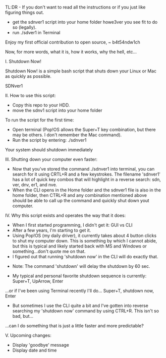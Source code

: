 TL:DR - If you don't want to read all the instructions or if you just like figuring things out.
- get the sdnver1 script into your home folder howe3ver you see fit to do so (legally).
- run ./sdver1 in Terminal

Enjoy my first official contribution to open source, 
~ b4t54ndw1ch

Now, for more words, what it is, how it works, why the hell, etc...

I. Shutdown Now! 

Shutdown Now! is a simple bash script that shuts down your Linux or Mac as quickly as possible.

SDNver1

II. How to use this script:
* Copy this repo to your HDD.
* move the sdnv1 script into your home folder

To run the script for the first time:
* Open terminal (Pop!OS allows the Super+T key combination, but there may be others.  I don't remember the Mac command). 
* Run the script by entering:
./sdnver1

Your system should shutdown immediately

III. Shutting down your computer even faster:
* Now that you've stored the command ./sdnver1 into terminal, you can search for it 
using CRTL+R and a few keystrokes.  The filename 'sdnver1' has a lot of quick key combos that will highlight in a reverse search: sdn, ver, dnv, er1, and nve.  
* When the CLI opens in the Home folder and the sdnver1 file is also in the home folder, 
then CTRL+R and any combination mentioned above should be able to call up the command
and quickly shut down yout computer.

IV. Why this script exists and operates the way that it does:
* When I first started programming, I didn't get it: GUI vs CLI
* After a few years, I'm starting to get it.
* Using Pop!OS (my daily driver), it currently takes about 4 button clicks to shut my computer down.  This is something by which I cannot abide, but this is typical and likely started back with MS and Windows or something...don't quote me on that.
* I figured out that running 'shutdown now' in the CLI will do exactly that.  
- Note: The command 'shutdown' will delay the shutdown by 60 sec.
* My typical and personal favorite shutdown sequence is currently:
Super+T, UpArrow, Enter

...or if I've been using Terminal recently I'll do...
Super+T, shutdown now, Enter

* But sometimes I use the CLI quite a bit and I've gotten into 
reverse searching my 'shutdown now' command by using CTRL+R.  This isn't so bad, but...

...can I do something that is just a little faster and more predictable?

V. Upcoming changes:
* Display 'goodbye' message
* Display date and time